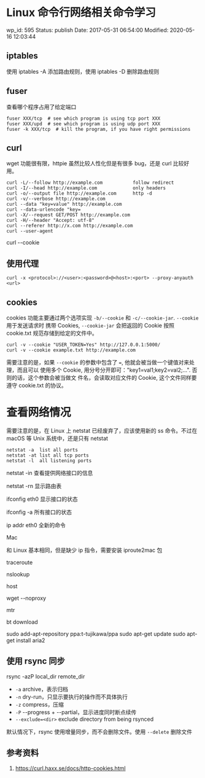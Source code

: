# Linux 命令行网络相关命令学习

wp_id: 595
Status: publish
Date: 2017-05-31 06:54:00
Modified: 2020-05-16 12:03:44

## iptables

使用 iptables -A 添加路由规则，使用 iptables -D 删除路由规则

## fuser

查看哪个程序占用了给定端口

```
fuser XXX/tcp  # see which program is using tcp port XXX
fuser XXX/upd  # see which program is using udp port XXX
fuser -k XXX/tcp  # kill the program, if you have right permissions
```

## curl

wget 功能很有限，httpie 虽然比较人性化但是有很多 bug，还是 curl 比较好用。

```
curl -L/--follow http://example.com	          follow redirect
curl -I/--head http://example.com	          only headers 
curl -o/--output file http://example.com	  http -d
curl -v/--verbose http://example.com	
curl --data "key=value" http://example.com	
curl --data-urlencode "key=
curl -X/--request GET/POST http://example.com	
curl -H/--header "Accept: utf-8"	
curl --referer http://x.com http://example.com
curl --user-agent 
```
curl --cookie

## 使用代理

```
curl -x <protocol>://<user>:<password>@<host>:<port> --proxy-anyauth <url>
```

## cookies

cookies 功能主要通过两个选项实现 `-b/--cookie` 和 `-c/--cookie-jar`. `--cookie` 用于发送请求时
携带 Cookies, `--cookie-jar` 会把返回的 Cookie 按照 cookie.txt 规范存储到给定的文件中。

```
curl -v --cookie "USER_TOKEN=Yes" http://127.0.0.1:5000/
curl -v --cookie example.txt http://example.com
```

需要注意的是，如果 `--cookie` 的参数中包含了 `=`, 他就会被当做一个键值对来处理，而且可以
使用多个 Cookie, 用分号分开即可："key1=val1;key2=val2;...". 否则的话，这个参数会被当做文
件名，会读取对应文件的 Cookie, 这个文件同样要遵守 cookie.txt 的协议。

# 查看网络情况

需要注意的是，在 Linux 上 netstat 已经废弃了，应该使用新的 ss 命令。不过在 macOS 等 Unix 系统中，还是只有 netstat

```
netstat -a 	list all ports
netstat -at	list all tcp ports
netstat -l	all listening ports
```

netstat -in 查看提供网络接口的信息

netstat -rn 显示路由表

ifconfig eth0 显示接口的状态

ifconfig -a 所有接口的状态

ip addr eth0 全新的命令

Mac

和 Linux 基本相同，但是缺少 ip 指令，需要安装 iproute2mac 包

traceroute

nslookup

host

wget --noproxy

mtr

bt download

sudo add-apt-repository ppa:t-tujikawa/ppa 
sudo apt-get update 
sudo apt-get install aria2

## 使用 rsync 同步

rsync -azP local_dir remote_dir

* `-a` archive，表示归档
* `-n` dry-run，只显示要执行的操作而不具体执行
* `-z` compress，压缩
* `-P` --progress + --partial，显示进度同时断点续传
* `--exclude=<dir>` exclude directory from being rsynced

默认情况下，rsync 使用增量同步，而不会删除文件。使用 `--delete` 删除文件

## 参考资料

1. https://curl.haxx.se/docs/http-cookies.html
